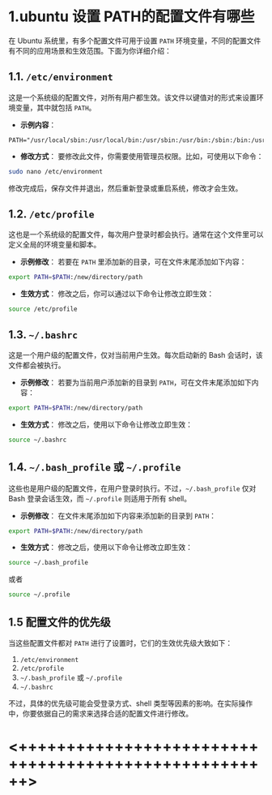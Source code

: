 # 1.ubuntu 设置 PATH的配置文件有哪些

在 Ubuntu 系统里，有多个配置文件可用于设置 `PATH` 环境变量，不同的配置文件有不同的应用场景和生效范围。下面为你详细介绍：

##  1.1. `/etc/environment`
这是一个系统级的配置文件，对所有用户都生效。该文件以键值对的形式来设置环境变量，其中就包括 `PATH`。
- **示例内容**：
```plaintext
PATH="/usr/local/sbin:/usr/local/bin:/usr/sbin:/usr/bin:/sbin:/bin:/usr/games:/usr/local/games"
```
- **修改方式**：
要修改此文件，你需要使用管理员权限。比如，可使用以下命令：
```bash
sudo nano /etc/environment
```
修改完成后，保存文件并退出，然后重新登录或重启系统，修改才会生效。

##  1.2. `/etc/profile`
这也是一个系统级的配置文件，每次用户登录时都会执行。通常在这个文件里可以定义全局的环境变量和脚本。
- **示例修改**：
若要在 `PATH` 里添加新的目录，可在文件末尾添加如下内容：
```bash
export PATH=$PATH:/new/directory/path
```
- **生效方式**：
修改之后，你可以通过以下命令让修改立即生效：
```bash
source /etc/profile
```

## 1.3. `~/.bashrc`
这是一个用户级的配置文件，仅对当前用户生效。每次启动新的 Bash 会话时，该文件都会被执行。
- **示例修改**：
若要为当前用户添加新的目录到 `PATH`，可在文件末尾添加如下内容：
```bash
export PATH=$PATH:/new/directory/path
```
- **生效方式**：
修改之后，使用以下命令让修改立即生效：
```bash
source ~/.bashrc
```

## 1.4. `~/.bash_profile` 或 `~/.profile`
这些也是用户级的配置文件，在用户登录时执行。不过，`~/.bash_profile` 仅对 Bash 登录会话生效，而 `~/.profile` 则适用于所有 shell。
- **示例修改**：
在文件末尾添加如下内容来添加新的目录到 `PATH`：
```bash
export PATH=$PATH:/new/directory/path
```
- **生效方式**：
修改之后，使用以下命令让修改立即生效：
```bash
source ~/.bash_profile
```
或者
```bash
source ~/.profile
```

## 1.5 配置文件的优先级
当这些配置文件都对 `PATH` 进行了设置时，它们的生效优先级大致如下：
1. `/etc/environment`
2. `/etc/profile`
3. `~/.bash_profile` 或 `~/.profile`
4. `~/.bashrc`

不过，具体的优先级可能会受登录方式、shell 类型等因素的影响。在实际操作中，你要依据自己的需求来选择合适的配置文件进行修改。 

<+++++++++++++++++++++++++++++++++++++++++++++++++++++>
=======================================================




